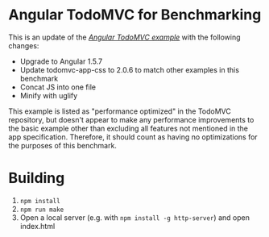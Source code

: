 # Angular TodoMVC for Benchmarking

This is an update of the
_[Angular TodoMVC example](https://github.com/tastejs/todomvc/tree/gh-pages/examples/angularjs-perf)_
with the following changes:

* Upgrade to Angular 1.5.7
* Update todomvc-app-css to 2.0.6 to match other examples in this benchmark
* Concat JS into one file
* Minify with uglify

This example is listed as "performance optimized" in the TodoMVC repository, but doesn't appear to make any performance improvements to the basic example other than excluding all features not mentioned in the app specification. Therefore, it should count as having no optimizations for the purposes of this benchmark.

# Building

1. `npm install`
2. `npm run make`
3. Open a local server (e.g. with `npm install -g http-server`) and open index.html
